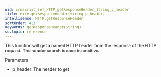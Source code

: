 ```yaml
---
uid: crmscript_ref_HTTP_getResponseHeader_String_p_header
title: HTTP.getResponseHeader(String p_header)
intellisense: HTTP.getResponseHeader
sortOrder: 413
keywords: getResponseHeader(String)
so.topic: reference
---
```


This function will get a named HTTP header from the response of the HTTP request.
The header search is case insensitive.

Parameters


- p\_header: The header to get


